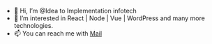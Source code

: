 - 👋 Hi, I’m @Idea to Implementation infotech
- 👀 I’m interested in React | Node | Vue | WordPress and many more technologies.
- 📫 You can reach me with [Mail](info@i2i-info.com)

<!---
i2i-info/i2i-info is a ✨ special ✨ repository because its `README.md` (this file) appears on your GitHub profile.
You can click the Preview link to take a look at your changes.
--->
